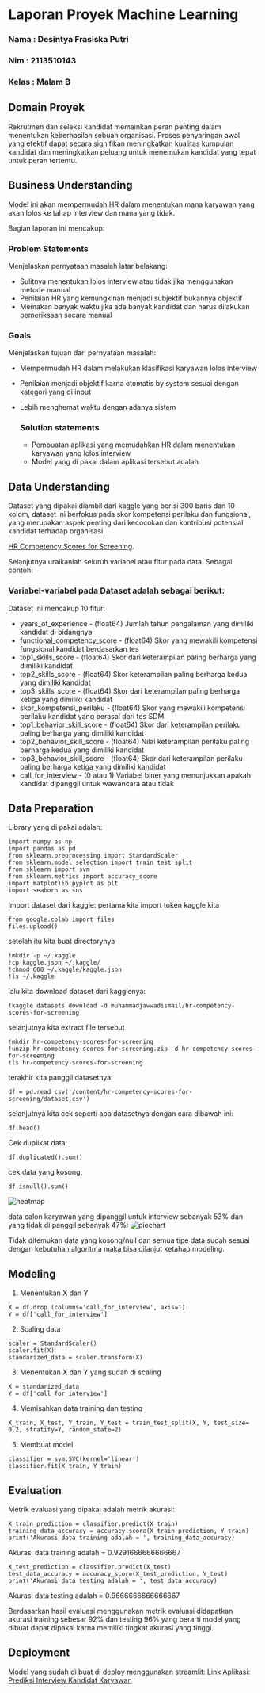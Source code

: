 # Laporan Proyek Machine Learning
### Nama : Desintya Frasiska Putri
### Nim : 2113510143
### Kelas : Malam B

## Domain Proyek

Rekrutmen dan seleksi kandidat memainkan peran penting dalam menentukan keberhasilan sebuah organisasi. Proses penyaringan awal yang efektif dapat secara signifikan meningkatkan kualitas kumpulan kandidat dan meningkatkan peluang untuk menemukan kandidat yang tepat untuk peran tertentu.

## Business Understanding

Model ini akan mempermudah HR dalam menentukan mana karyawan yang akan lolos ke tahap interview dan mana yang tidak.

Bagian laporan ini mencakup:

### Problem Statements

Menjelaskan pernyataan masalah latar belakang:
- Sulitnya menentukan lolos interview atau tidak jika menggunakan metode manual
- Penilaian HR yang kemungkinan menjadi subjektif bukannya objektif
- Memakan banyak waktu jika ada banyak kandidat dan harus dilakukan pemeriksaan secara manual

### Goals

Menjelaskan tujuan dari pernyataan masalah:
- Mempermudah HR dalam melakukan klasifikasi karyawan lolos interview
- Penilaian menjadi objektif karna otomatis by system sesuai dengan kategori yang di input
- Lebih menghemat waktu dengan adanya sistem

    ### Solution statements
    - Pembuatan aplikasi yang memudahkan HR dalam menentukan karyawan yang lolos interview
    - Model yang di pakai dalam aplikasi tersebut adalah 

## Data Understanding
Dataset yang dipakai diambil dari kaggle yang berisi 300 baris dan 10 kolom, dataset ini berfokus pada skor kompetensi perilaku dan fungsional, yang merupakan aspek penting dari kecocokan dan kontribusi potensial kandidat terhadap organisasi.

[HR Competency Scores for Screening](https://www.kaggle.com/datasets/muhammadjawwadismail/hr-competency-scores-for-screening).

Selanjutnya uraikanlah seluruh variabel atau fitur pada data. Sebagai contoh:  

### Variabel-variabel pada Dataset adalah sebagai berikut:
Dataset ini mencakup 10 fitur:

- years_of_experience - (float64) Jumlah tahun pengalaman yang dimiliki kandidat di bidangnya
- functional_competency_score - (float64) Skor yang mewakili kompetensi fungsional kandidat berdasarkan tes
- top1_skills_score - (float64) Skor dari keterampilan paling berharga yang dimiliki kandidat
- top2_skills_score - (float64) Skor keterampilan paling berharga kedua yang dimiliki kandidat
- top3_skills_score - (float64) Skor dari keterampilan paling berharga ketiga yang dimiliki kandidat
- skor_kompetensi_perilaku - (float64) Skor yang mewakili kompetensi perilaku kandidat yang berasal dari tes SDM
- top1_behavior_skill_score - (float64) Skor dari keterampilan perilaku paling berharga yang dimiliki kandidat
- top2_behavior_skill_score - (float64) Nilai keterampilan perilaku paling berharga kedua yang dimiliki kandidat
- top3_behavior_skill_score - (float64) Skor dari keterampilan perilaku paling berharga ketiga yang dimiliki kandidat
- call_for_interview - (0 atau 1) Variabel biner yang menunjukkan apakah kandidat dipanggil untuk wawancara atau tidak

## Data Preparation
Library yang di pakai adalah:
```
import numpy as np
import pandas as pd
from sklearn.preprocessing import StandardScaler
from sklearn.model_selection import train_test_split
from sklearn import svm
from sklearn.metrics import accuracy_score
import matplotlib.pyplot as plt
import seaborn as sns
```
Import dataset dari kaggle:
pertama kita import token kaggle kita
```
from google.colab import files
files.upload()
```
setelah itu kita buat directorynya
```
!mkdir -p ~/.kaggle
!cp kaggle.json ~/.kaggle/
!chmod 600 ~/.kaggle/kaggle.json
!ls ~/.kaggle
```
lalu kita download dataset dari kagglenya:
```
!kaggle datasets download -d muhammadjawwadismail/hr-competency-scores-for-screening
```
selanjutnya kita extract file tersebut
```
!mkdir hr-competency-scores-for-screening
!unzip hr-competency-scores-for-screening.zip -d hr-competency-scores-for-screening
!ls hr-competency-scores-for-screening
```
terakhir kita panggil datasetnya:
```
df = pd.read_csv('/content/hr-competency-scores-for-screening/dataset.csv')
```
selanjutnya kita cek seperti apa datasetnya dengan cara dibawah ini:
```
df.head()
```

Cek duplikat data:
```
df.duplicated().sum()
```
cek data yang kosong:
```
df.isnull().sum()
```
![heatmap](heatmap.png)

data calon karyawan yang dipanggil untuk interview sebanyak 53% dan yang tidak di panggil sebanyak 47%:
![piechart](pie.png)

Tidak ditemukan data yang kosong/null dan semua tipe data sudah sesuai dengan kebutuhan algoritma maka bisa dilanjut ketahap modeling.

## Modeling
1. Menentukan X dan Y
```
X = df.drop (columns='call_for_interview', axis=1)
Y = df['call_for_interview']
```
2. Scaling data
```
scaler = StandardScaler()
scaler.fit(X)
standarized_data = scaler.transform(X)
```
3. Menentukan X dan Y yang sudah di scaling
```
X = standarized_data
Y = df['call_for_interview']
```
4. Memisahkan data training dan testing
```
X_train, X_test, Y_train, Y_test = train_test_split(X, Y, test_size= 0.2, stratify=Y, random_state=2)
```
5. Membuat model
```
classifier = svm.SVC(kernel='linear')
classifier.fit(X_train, Y_train)
```

## Evaluation
Metrik evaluasi yang dipakai adalah metrik akurasi:
```
X_train_prediction = classifier.predict(X_train)
training_data_accuracy = accuracy_score(X_train_prediction, Y_train)
print('Akurasi data training adalah = ', training_data_accuracy)
```
Akurasi data training adalah =  0.9291666666666667

```
X_test_prediction = classifier.predict(X_test)
test_data_accuracy = accuracy_score(X_test_prediction, Y_test)
print('Akurasi data testing adalah = ', test_data_accuracy)
```
Akurasi data testing adalah =  0.9666666666666667

Berdasarkan hasil evaluasi menggunakan metrik evaluasi didapatkan akurasi training sebesar 92% dan testing 96% yang berarti model yang dibuat dapat dipakai karna memiliki tingkat akurasi yang tinggi.

## Deployment
Model yang sudah di buat di deploy menggunakan streamlit:
Link Aplikasi: [Prediksi Interview Kandidat Karyawan](https://klasifikasi-interview-desin.streamlit.app/)

